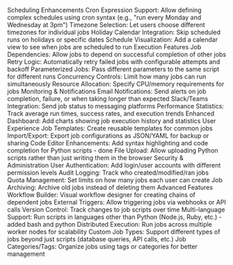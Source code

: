 Scheduling Enhancements
    Cron Expression Support: Allow defining complex schedules using cron syntax (e.g., "run every Monday and Wednesday at 3pm")
    Timezone Selection: Let users choose different timezones for individual jobs
    Holiday Calendar Integration: Skip scheduled runs on holidays or specific dates
    Schedule Visualization: Add a calendar view to see when jobs are scheduled to run
Execution Features
    Job Dependencies: Allow jobs to depend on successful completion of other jobs
    Retry Logic: Automatically retry failed jobs with configurable attempts and backoff
    Parameterized Jobs: Pass different parameters to the same script for different runs
    Concurrency Controls: Limit how many jobs can run simultaneously
    Resource Allocation: Specify CPU/memory requirements for jobs
Monitoring & Notifications
    Email Notifications: Send alerts on job completion, failure, or when taking longer than expected
    Slack/Teams Integration: Send job status to messaging platforms
    Performance Statistics: Track average run times, success rates, and execution trends
    Enhanced Dashboard: Add charts showing job execution history and statistics
User Experience
    Job Templates: Create reusable templates for common jobs
    Import/Export: Export job configurations as JSON/YAML for backup or sharing
    Code Editor Enhancements: Add syntax highlighting and code completion for Python scripts - done
    File Upload: Allow uploading Python scripts rather than just writing them in the browser
Security & Administration
    User Authentication: Add login/user accounts with different permission levels
    Audit Logging: Track who created/modified/ran jobs
    Quota Management: Set limits on how many jobs each user can create
    Job Archiving: Archive old jobs instead of deleting them
Advanced Features
    Workflow Builder: Visual workflow designer for creating chains of dependent jobs
    External Triggers: Allow triggering jobs via webhooks or API calls
    Version Control: Track changes to job scripts over time
    Multi-language Support: Run scripts in languages other than Python (Node.js, Ruby, etc.) - added bash and python
    Distributed Execution: Run jobs across multiple worker nodes for scalability
    Custom Job Types: Support different types of jobs beyond just scripts (database queries, API calls, etc.)
    Job Categories/Tags: Organize jobs using tags or categories for better management